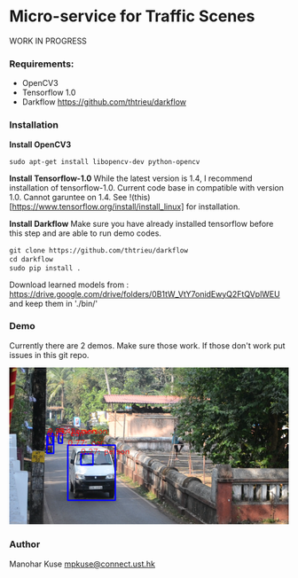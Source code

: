 # Micro-service for Traffic Scenes
WORK IN PROGRESS

### Requirements:
- OpenCV3
- Tensorflow 1.0
- Darkflow https://github.com/thtrieu/darkflow

### Installation
**Install OpenCV3**
```
sudo apt-get install libopencv-dev python-opencv
```
**Install Tensorflow-1.0**
While the latest version is 1.4, I recommend installation of tensorflow-1.0.
Current code base in compatible with version 1.0. Cannot garuntee on 1.4.
See !(this)[https://www.tensorflow.org/install/install_linux] for installation.

**Install Darkflow**
Make sure you have already installed tensorflow before this step and are able
to run demo codes.
```
git clone https://github.com/thtrieu/darkflow
cd darkflow
sudo pip install .
```

Download learned models from : https://drive.google.com/drive/folders/0B1tW_VtY7onidEwyQ2FtQVplWEU
and keep them in './bin/'

### Demo
Currently there are 2 demos. Make sure those work. If those
don't work put issues in this git repo.

![Sample Result](sample_result.png)

### Author
Manohar Kuse <mpkuse@connect.ust.hk>
